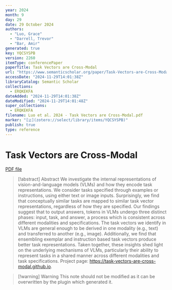 ```yaml
---
year: 2024
month: 9
day: 29
date: 29 October 2024
authors:
  - "Luo, Grace"
  - "Darrell, Trevor"
  - "Bar, Amir"
generated: true
key: YQCSYSPB
version: 2260
itemType: conferencePaper
paperTitle: Task Vectors are Cross-Modal
url: "https://www.semanticscholar.org/paper/Task-Vectors-are-Cross-Modal-Luo-Darrell/72c42df94fee54f10166c21ebe7a52b43893fed5"
accessDate: "2024-11-29T14:01:38Z"
libraryCatalog: Semantic Scholar
collections:
  - ERQKEKFA
dateAdded: "2024-11-29T14:01:38Z"
dateModified: "2024-11-29T14:01:48Z"
super_collections:
  - ERQKEKFA
filename: Luo et al. 2024 - Task Vectors are Cross-Modal.pdf
marker: "[🇿](zotero://select/library/items/YQCSYSPB)"
publish: true
type: reference
---
```

# Task Vectors are Cross-Modal

[PDF file](/Papers/PDFs/Luo%20et%20al.%202024%20-%20Task%20Vectors%20are%20Cross-Modal.pdf)

> [!abstract] Abstract
> We investigate the internal representations of vision-and-language models (VLMs) and how they encode task representations. We consider tasks specified through examples or instructions, using either text or image inputs. Surprisingly, we find that conceptually similar tasks are mapped to similar task vector representations, regardless of how they are specified. Our findings suggest that to output answers, tokens in VLMs undergo three distinct phases: input, task, and answer, a process which is consistent across different modalities and specifications. The task vectors we identify in VLMs are general enough to be derived in one modality (e.g., text) and transferred to another (e.g., image). Additionally, we find that ensembling exemplar and instruction based task vectors produce better task representations. Taken together, these insights shed light on the underlying mechanisms of VLMs, particularly their ability to represent tasks in a shared manner across different modalities and task specifications. Project page: https://task-vectors-are-cross-modal.github.io.

>[!warning] Warning
> This note should not be modified as it can be overwritten by the plugin which generated it.

